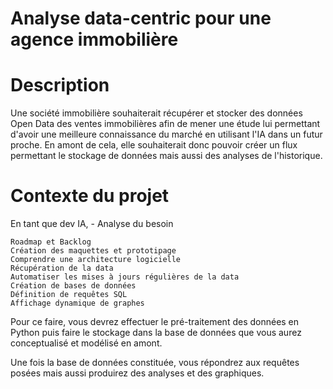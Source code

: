 # Analyse data-centric pour une agence immobilière

# Description
Une société immobilière souhaiterait récupérer et stocker des données Open Data des ventes immobilières afin de mener une étude lui permettant d'avoir une meilleure connaissance du marché en utilisant l'IA dans un futur proche.
En amont de cela, elle souhaiterait donc pouvoir créer un flux permettant le stockage de données mais aussi des analyses de l'historique.

# Contexte du projet
En tant que dev IA, - Analyse du besoin

    Roadmap et Backlog
    Création des maquettes et prototipage
    Comprendre une architecture logicielle
    Récupération de la data
    Automatiser les mises à jours régulières de la data
    Création de bases de données
    Définition de requêtes SQL
    Affichage dynamique de graphes

Pour ce faire, vous devrez effectuer le pré-traitement des données en Python puis faire le stockage dans la base de données que vous aurez conceptualisé et modélisé en amont.

Une fois la base de données constituée, vous répondrez aux requêtes posées mais aussi produirez des analyses et des graphiques.
